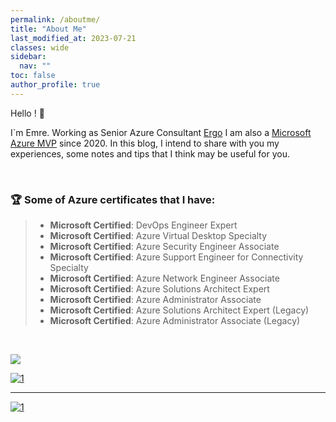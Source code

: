```yaml
---
permalink: /aboutme/
title: "About Me"
last_modified_at: 2023-07-21
classes: wide
sidebar:
  nav: ""
toc: false
author_profile: true
---
```


Hello ! 👋

I`m Emre. Working as Senior Azure Consultant [Ergo](https://www.ergogroup.ie/)
I am also a [Microsoft Azure MVP](https://mvp.microsoft.com/en-us/PublicProfile/5003961?fullName=Emre%20MARTIN) since 2020.
In this blog, I intend to share with you my experiences, some notes and tips that I think may be useful for you.

<br/>


### 🏆 Some of Azure certificates that I have:
>* **Microsoft Certified**: DevOps Engineer Expert
>* **Microsoft Certified**: Azure Virtual Desktop Specialty
>* **Microsoft Certified**: Azure Security Engineer Associate
>* **Microsoft Certified**: Azure Support Engineer for Connectivity Specialty
> * **Microsoft Certified**: Azure Network Engineer Associate
> * **Microsoft Certified**: Azure Solutions Architect Expert
> * **Microsoft Certified**: Azure Administrator Associate
>* **Microsoft Certified**: Azure Solutions Architect Expert (Legacy)
>* **Microsoft Certified**: Azure Administrator Associate (Legacy)

<br/>

<a href="DESTINATION URL"><img src="https://github.com/martin3mre/martin3mre/assets/139574902/4633b540-d5a5-4e28-9336-49d2812b5468"></a>


[![1](https://github.com/martin3mre/martin3mre/assets/139574902/4633b540-d5a5-4e28-9336-49d2812b5468)](https://github.com/melqassas/)

______

[![1](https://github.com/martin3mre/martin3mre/blob/main/assets/images/1Untitled.jpg)](https://github.com/melqassas/)

 




